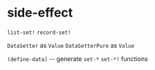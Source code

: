 # side-effect

`list-set!`
`record-set!`

`DataSetter` as `Value`
`DataSetterPure` as `Value`

`(define-data)` -- generate `set-*` `set-*!` functions
